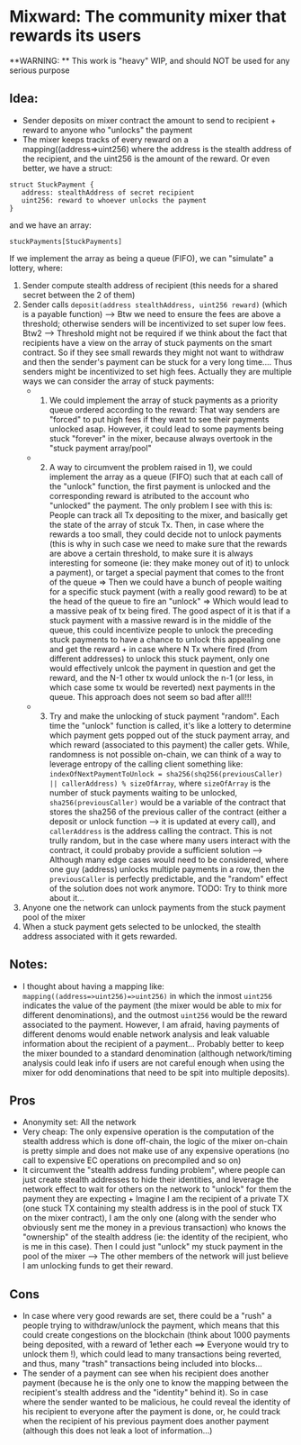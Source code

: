 # Mixward: The community mixer that rewards its users

**WARNING: ** This work is "heavy" WIP, and should NOT be used for any serious purpose

## Idea:
- Sender deposits on mixer contract the amount to send to recipient + reward to anyone who "unlocks" the payment
- The mixer keeps tracks of every reward on a mapping((address=>uint256) where the address is the stealth address of the recipient, and the uint256 is the amount of the reward. Or even better, we have a struct:
```
struct StuckPayment {
   address: stealthAddress of secret recipient
   uint256: reward to whoever unlocks the payment
}
```
and we have an array:
```
stuckPayments[StuckPayments]
```
If we implement the array as being a queue (FIFO), we can "simulate" a lottery, where:
1. Sender compute stealth address of recipient (this needs for a shared secret between the 2 of them)
2. Sender calls `deposit(address stealthAddress, uint256 reward)` (which is a payable function) --> Btw we need to ensure the fees are above a threshold; otherwise senders will be incentivized to set super low fees. Btw2 --> Threshold might not be required if we think about the fact that recipients have a view on the array of stuck payments on the smart contract. So if they see small rewards they might not want to withdraw and then the sender's payment can be stuck for a very long time.... Thus senders might be incentivized to set high fees.
Actually they are multiple ways we can consider the array of stuck payments:
    - 1) We could implement the array of stuck payments as a priority queue ordered according to the reward: That way senders are "forced" to put high fees if they want to see their payments unlocked asap. However, it could lead to some payments being stuck "forever" in the mixer, because always overtook in the "stuck payment array/pool"
    - 2) A way to circumvent the problem raised in 1), we could implement the array as a queue (FIFO) such that at each call of the "unlock" function, the first payment is unlocked and the corresponding reward is atributed to the account who "unlocked" the payment. The only problem I see with this is: People can track all Tx depositing to the mixer, and basically get the state of the array of stcuk Tx. Then, in case where the rewards a too small, they could decide not to unlock payments (this is why in such case we need to make sure that the rewards are above a certain threshold, to make sure it is always interesting for someone (ie: they make money out of it) to unlock a payment), or target a special payment that comes to the front of the queue => Then we could have a bunch of people waiting for a specific stuck payment (with a really good reward) to be at the head of the queue to fire an "unlock" => Which would lead to a massive peak of tx being fired. The good aspect of it is that if a stuck payment with a massive reward is in the middle of the queue, this could incentivize people to unlock the preceding stuck payments to have a chance to unlock this appealing one and get the reward + in case where N Tx where fired (from different addresses) to unlock this stuck payment, only one would effectively unlcok the payment in question and get the reward, and the N-1 other tx would unlock the n-1 (or less, in which case some tx would be reverted) next payments in the queue. This approach does not seem so bad after all!!!
    - 3) Try and make the unlocking of stuck payment "random". Each time the "unlock" function is called, it's like a lottery to determine which payment gets popped out of the stuck payment array, and which reward (associated to this payment) the caller gets. While, randomness is not possible on-chain, we can think of a way to leverage entropy of the calling client something like: `indexOfNextPaymentToUnlock = sha256(shq256(previousCaller) || callerAddress) % sizeOfArray`, where `sizeOfArray` is the number of stuck payments waiting to be unlocked, `sha256(previousCaller)` would be a variable of the contract that stores the sha256 of the previous caller of the contract (either a deposit or unlock function --> it is updated at every call), and `callerAddress` is the address calling the contract. This is not trully random, but in the case where many users interact with the contract, it could probaby provide a sufficient solution --> Although many edge cases would need to be considered, where one guy (address) unlocks multiple payments in a row, then the `previousCaller` is perfectly predictable, and the "random" effect of the solution does not work anymore. TODO: Try to think more about it...
3. Anyone one the network can unlock payments from the stuck payment pool of the mixer
4. When a stuck payment gets selected to be unlocked, the stealth address associated with it gets rewarded.

## Notes:

- I thought about having a mapping like: `mapping((address=>uint256)=>uint256)` in which the inmost `uint256` indicates the value of the payment (the mixer would be able to mix for different denominations), and the outmost `uint256` would be the reward associated to the payment. However, I am afraid, having payments of different denoms would enable network analysis and leak valuable information about the recipient of a payment... Probably better to keep the mixer bounded to a standard denomination (although network/timing analysis could leak info if users are not careful enough when using the mixer for odd denominations that need to be spit into multiple deposits).

## Pros

- Anonymity set: All the network
- Very cheap: The only expensive operation is the computation of the stealth address which is done off-chain, the logic of the mixer on-chain is pretty simple and does not make use of any expensive operations (no call to expensive EC operations on precompiled and so on)
- It circumvent the "stealth address funding problem", where people can just create stealth addresses to hide their identities, and leverage the network effect to wait for others on the network to "unlock" for them the payment they are expecting + Imagine I am the recipient of a private TX (one stuck TX containing my stealth address is in the pool of stuck TX on the mixer contract), I am the only one (along with the sender who obviously sent me the money in a previous transaction) who knows the "ownership" of the stealth address (ie: the identity of the recipient, who is me in this case). Then I could just "unlock" my stuck payment in the pool of the mixer --> The other members of the network will just believe I am unlocking funds to get their reward.

## Cons

- In case where very good rewards are set, there could be a "rush" a people trying to withdraw/unlock the payment, which means that this could create congestions on the blockchain (think about 1000 payments being deposited, with a reward of 1ether each ==> Everyone would try to unlock them !), which could lead to many transactions being reverted, and thus, many "trash" transactions being included into blocks...
- The sender of a payment can see when his recipient does another payment (because he is the only one to know the mapping between the recipient's stealth address and the "identity" behind it). So in case where the sender wanted to be malicious, he could reveal the identity of his recipient to everyone after the payment is done, or, he could track when the recipient of his previous payment does another payment (although this does not leak a loot of information...)
